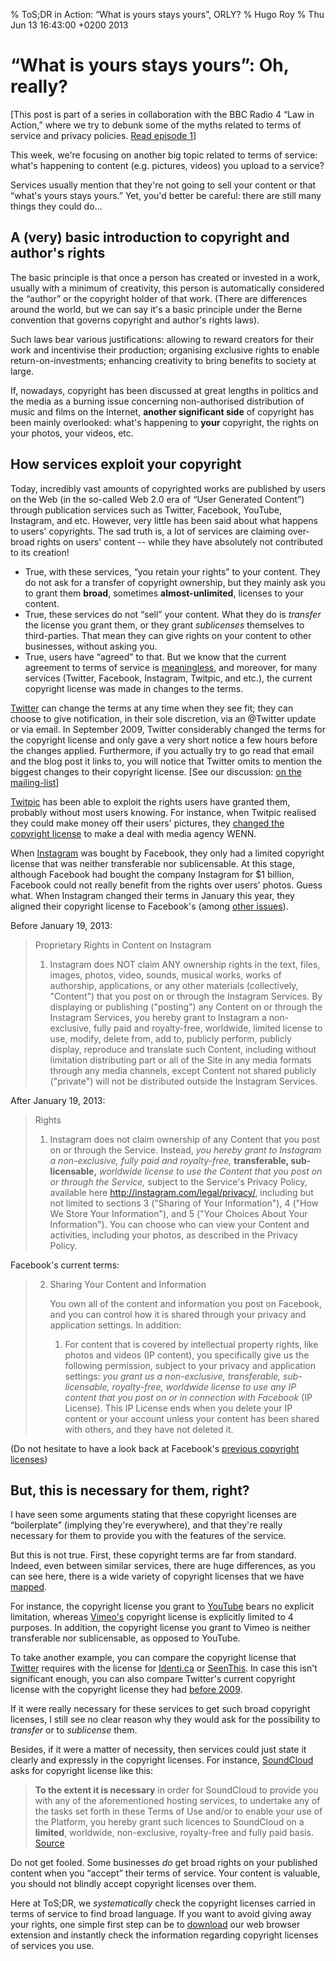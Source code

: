 % ToS;DR in Action: “What is yours stays yours”, ORLY?
% Hugo Roy
% Thu Jun 13 16:43:00 +0200 2013

# “What is yours stays yours”: Oh, really?

[This post is part of a series in collaboration with the BBC Radio 4 “Law in Action,” where we try to debunk some of the myths related to terms of service and privacy policies. 
[Read episode 1][ep1]]

[ep1]: http://tosdr.org/blog/tosdr-in-action-i-have-read-and-agree.html

This week, we're focusing on another big topic related to
terms of service: what's happening to content (e.g. pictures,
videos) you upload to a service?

Services usually mention that they're not going to sell your
content or that “what's yours stays yours.” Yet, you'd better be
careful: there are still many things they could do…


## A (very) basic introduction to copyright and author's rights

The basic principle is that once a person has created or invested
in a work, usually with a minimum of creativity, this person is
automatically considered the “author” or the copyright holder of
that work. (There are differences around the world, but we can say
it's a basic principle under the Berne convention that governs
copyright and author's rights laws).

Such laws bear various justifications: allowing to reward creators
for their work and incentivise their production; organising
exclusive rights to enable return-on-investments; enhancing
creativity to bring benefits to society at large.

If, nowadays, copyright has been discussed at great lengths in
politics and the media as a burning issue concerning
non-authorised distribution of music and films on the Internet,
**another significant side** of copyright has been mainly
overlooked: what's happening to **your** copyright, the rights on
your photos, your videos, etc.

## How services exploit your copyright

Today, incredibly vast amounts of copyrighted works are published
by users on the Web (in the so-called Web 2.0 era of “User
Generated Content”) through publication services such as Twitter,
Facebook, YouTube, Instagram, and etc. However, very
little has been said about what happens to users' copyrights. The
sad truth is, a lot of services are claiming over-broad rights on
users' content -- while they have absolutely not contributed to
its creation!

 * True, with these services, “you retain your rights” to your
   content. They do not ask for a transfer of copyright ownership,
   but they mainly ask you to grant them **broad**, sometimes
   **almost-unlimited**, licenses to your content.
 * True, these services do not “sell” your content. What they do 
   is *transfer* the license you grant them, or they grant
   *sublicenses* themselves to third-parties. That mean they can
   give rights on your content to other businesses, without asking
   you.
 * True, users have “agreed” to that. But we know that the current
   agreement to terms of service is [meaningless][ep1], and moreover,
   for many services (Twitter, Facebook, Instagram,
   Twitpic, and etc.), the current copyright license was made in
   changes to the terms.

[Twitter](http://tosdr.org/#twitter) can change the terms at any
time when they see fit; they can choose to give notification, in their sole
discretion, via an @Twitter update or via email. In September 2009,
Twitter considerably changed the terms for the copyright license
and only gave a very short notice a few hours before the
changes applied. Furthermore, if you actually try to go read that
email and the blog post it links to, you will notice that
Twitter omits to mention the biggest changes to their copyright
license. [See our discussion:
[on the mailing-list](https://groups.google.com/d/msg/tosdr/-B4iO-9xHvg/0yoWGoEISrEJ)]

[Twitpic](http://tosdr.org/#twitpic) has been able to exploit the
rights users have granted them, probably without most users knowing. For
instance, when Twitpic realised they could make money off their
users' pictures, they [changed the copyright
license](http://www.bbc.co.uk/news/technology-13372982) to make a
deal with media agency WENN.

When [Instagram](http://tosdr.org/#instagram) was bought by Facebook, they only had a limited
copyright license that was neither transferable nor
sublicensable. At this stage, although Facebook had bought the
company Instagram for $1 billion, Facebook could not really
benefit from the rights over users' photos. Guess what. When
Instagram changed their terms in January this year, they aligned
their copyright license to Facebook's (among [other issues](http://www.slate.com/blogs/future_tense/2012/12/19/instagram_privacy_everyone_s_ignoring_the_real_problems_with_its_terms_of.html)).

Before January 19, 2013:

> Proprietary Rights in Content on Instagram
> 
> 1. Instagram does NOT claim ANY ownership rights in the text, files, images, photos, video, sounds, musical works, works of authorship, applications, or any other materials (collectively, "Content") that you post on or through the Instagram Services. By displaying or publishing ("posting") any Content on or through the Instagram Services, you hereby grant to Instagram a non-exclusive, fully paid and royalty-free, worldwide, limited license to use, modify, delete from, add to, publicly perform, publicly display, reproduce and translate such Content, including without limitation distributing part or all of the Site in any media formats through any media channels, except Content not shared publicly ("private") will not be distributed outside the Instagram Services.

After January 19, 2013:

> Rights
> 
> 1. Instagram does not claim ownership of any Content that you
> post on or through the Service. Instead, *you hereby grant to
> Instagram a non-exclusive, fully paid and royalty-free,*
> **transferable, sub-licensable,** *worldwide license to use the
> Content that you post on or through the Service,* subject to the Service's Privacy Policy, available here http://instagram.com/legal/privacy/, including but not limited to sections 3 ("Sharing of Your Information"), 4 ("How We Store Your Information"), and 5 ("Your Choices About Your Information"). You can choose who can view your Content and activities, including your photos, as described in the Privacy Policy.

Facebook's current terms:

> 2. Sharing Your Content and Information
> 
>    You own all of the content and information you post on Facebook, and you can control how it is shared through your privacy and application settings. In addition:
> 
>    1. For content that is covered by intellectual property rights, like photos and videos (IP content), you specifically give us the following permission, subject to your privacy and application settings: *you grant us a non-exclusive, transferable, sub-licensable, royalty-free, worldwide license to use any IP content that you post on or in connection with Facebook* (IP License). This IP License ends when you delete your IP content or your account unless your content has been shared with others, and they have not deleted it.

(Do not hesitate to have a look back at Facebook's [previous copyright
licenses](http://consumerist.com/2009/02/15/facebooks-new-terms-of-service-we-can-do-anything-we-want-with-your-content-forever/))

## But, this is necessary for them, right?

I have seen some arguments stating that these copyright licenses
are “boilerplate” (implying they're everywhere), and that they're
really necessary for them to provide you with the features of the
service.

But this is not true. First, these copyright terms are far
from standard. Indeed, even between similar services, there are
huge differences, as you can see here, there is a wide variety of
copyright licenses that we have
[mapped](http://tosdr.org/topics.html#copyright-scope).

For instance, the copyright license you grant to
[YouTube](http://tosdr.org/#youtube) bears no explicit limitation,
whereas [Vimeo's](http://tosdr.org/#vimeo) copyright
license is explicitly limited to 4 purposes. In addition, the
copyright license you grant to Vimeo is neither transferable nor
sublicensable, as opposed to YouTube.

To take another example, you can compare the copyright license
that [Twitter](http://tosdr.org/#twitter) requires with the license for
[Identi.ca](http://tosdr.org/#identi-ca) or
[SeenThis](http://tosdr.org/#seenthis). In case this isn't
significant enough, you can also compare Twitter's current
copyright license with the copyright license they had [before
2009](https://twitter.com/tos/previous).

If it were really necessary for these services to get such broad
copyright licenses, I still see no clear reason why they would ask
for the possibility to *transfer* or to *sublicense* them. 

Besides, if it were a matter of necessity, then services could
just state it clearly and expressly in the copyright licenses. For
instance, [SoundCloud](http://tosdr.org/#soundcloud) asks for
copyright license like this: 

> **To the extent it is necessary** in order for SoundCloud to provide
> you with any of the aforementioned hosting services,
> to undertake any of the tasks set forth in these
> Terms of Use and/or to enable your use of the
> Platform, you hereby grant such licences to
> SoundCloud on a **limited**, worldwide, non-exclusive,
> royalty-free and fully paid basis. [Source](https://groups.google.com/d/topic/tosdr/_gI8wQ3PZ2M/discussion)

Do not get fooled. Some businesses *do* get broad rights on your
published content when you “accept” their terms of service. Your
content is valuable, you should not blindly accept copyright
licenses over them.

Here at ToS;DR, we *systematically* check the copyright licenses
carried in terms of service to find broad language. If you want to
avoid giving away your rights, one simple first step can be to
<a href="http://tosdr.org/downloads.html">download</a> our web
browser extension and instantly check the information regarding
copyright licenses of services you use.
